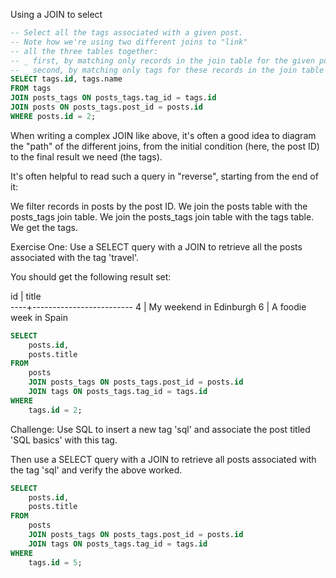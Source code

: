 Using a JOIN to select

```sql
-- Select all the tags associated with a given post.
-- Note how we're using two different joins to "link"
-- all the three tables together:
-- _ first, by matching only records in the join table for the given post
-- _ second, by matching only tags for these records in the join table
SELECT tags.id, tags.name
FROM tags
JOIN posts_tags ON posts_tags.tag_id = tags.id
JOIN posts ON posts_tags.post_id = posts.id
WHERE posts.id = 2;
```

When writing a complex JOIN like above, it's often a good idea to diagram the "path" of the different joins, from the initial condition (here, the post ID) to the final result we need (the tags).

It's often helpful to read such a query in "reverse", starting from the end of it:

We filter records in posts by the post ID.
We join the posts table with the posts_tags join table.
We join the posts_tags join table with the tags table.
We get the tags.

Exercise One:
Use a SELECT query with a JOIN to retrieve all the posts associated with the tag 'travel'.

You should get the following result set:

id | title  
----+-------------------------
4 | My weekend in Edinburgh
6 | A foodie week in Spain

```sql
SELECT
	posts.id,
	posts.title
FROM
	posts
	JOIN posts_tags ON posts_tags.post_id = posts.id
	JOIN tags ON posts_tags.tag_id = tags.id
WHERE
	tags.id = 2;
```

Challenge:
Use SQL to insert a new tag 'sql' and associate the post titled 'SQL basics' with this tag.

Then use a SELECT query with a JOIN to retrieve all posts associated with the tag 'sql' and verify the above worked.

```sql
SELECT
	posts.id,
	posts.title
FROM
	posts
	JOIN posts_tags ON posts_tags.post_id = posts.id
	JOIN tags ON posts_tags.tag_id = tags.id
WHERE
	tags.id = 5;
```
